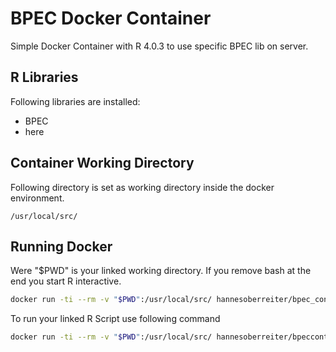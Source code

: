 # BPEC Docker Container

Simple Docker Container with R 4.0.3 to use specific BPEC lib on server.

## R Libraries

Following libraries are installed:

- BPEC
- here

## Container Working Directory

Following directory is set as working directory inside the docker environment.

`/usr/local/src/`

## Running Docker

Were "$PWD" is your linked working directory. If you remove bash at the end you start R interactive. 

```bash
docker run -ti --rm -v "$PWD":/usr/local/src/ hannesoberreiter/bpec_container bash
```

To run your linked R Script use following command

```bash
docker run -ti --rm -v "$PWD":/usr/local/src/ hannesoberreiter/bpeccontainer Rscript mitemap.R
```
